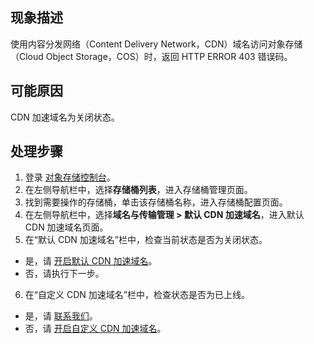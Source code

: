## 现象描述

使用内容分发网络（Content Delivery Network，CDN）域名访问对象存储（Cloud Object Storage，COS）时，返回 HTTP ERROR 403 错误码。


## 可能原因

CDN 加速域名为关闭状态。

## 处理步骤

1. 登录 [对象存储控制台](https://console.cloud.tencent.com/cos5)。
2. 在左侧导航栏中，选择**存储桶列表**，进入存储桶管理页面。
3. 找到需要操作的存储桶，单击该存储桶名称，进入存储桶配置页面。
4. 在左侧导航栏中，选择**域名与传输管理 > 默认 CDN 加速域名**，进入默认 CDN 加速域名页面。
5. 在“默认 CDN 加速域名”栏中，检查当前状态是否为关闭状态。
 - 是，请 [开启默认 CDN 加速域名](https://intl.cloud.tencent.com/document/product/436/31505)。
 - 否，请执行下一步。
6. 在“自定义 CDN 加速域名”栏中，检查状态是否为已上线。
 - 是，请 [联系我们](https://intl.cloud.tencent.com/support)。
 - 否，请 [开启自定义 CDN 加速域名](https://intl.cloud.tencent.com/document/product/436/31506)。

